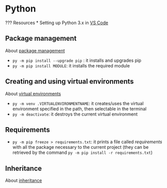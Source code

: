 # Python

??? Resources
    * Setting up Python 3.x in [VS Code](https://code.visualstudio.com/docs/python/python-tutorial)

## Package management

About [package management](https://docs.python.org/3/installing/index.html)

* `py -m pip install --upgrade pip` : it installs and upgrades pip
* `py -m pip install MODULE`: it installs the required module

## Creating and using virtual environments

About [virtual environments](https://packaging.python.org/tutorials/installing-packages/#creating-virtual-environments)

* `py -m venv .VIRTUALENVIRONMENTNAME`: it creates/uses the virtual environment specified in the path, then selectable in the terminal
* `py -m deactivate`: it destroys the current virtual environment

## Requirements

* `py -m pip freeze > requirements.txt`: it prints a file called _requirements_ with all the package necessary to the current project (they can be retrieved by the command `py -m pip install -r requirements.txt`)

## Inheritance

About [inheritance](https://docs.python.org/3/tutorial/classes.html#inheritance)